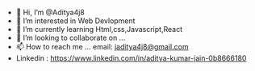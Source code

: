 - 👋 Hi, I’m @Aditya4j8
- 👀 I’m interested in Web Devlopment
- 🌱 I’m currently learning Html,css,Javascript,React
- 💞️ I’m looking to collaborate on ...
- 📫 How to reach me ... email: jaditya4j8@gmail.com
- Linkedin : https://www.linkedin.com/in/aditya-kumar-jain-0b8666180

<!---
Aditya4j8/Aditya4j8 is a ✨ special ✨ repository because its `README.md` (this file) appears on your GitHub profile.
You can click the Preview link to take a look at your changes.
--->
